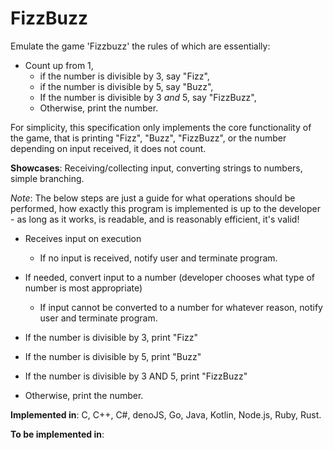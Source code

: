 # FizzBuzz

Emulate the game 'Fizzbuzz' the rules of which are essentially: 

* Count up from 1, 
    * if the number is divisible by 3, say "Fizz",
    * if the number is divisible by 5, say "Buzz", 
    * If the number is divisible by 3 *and* 5, say "FizzBuzz",
    * Otherwise, print the number.

For simplicity, this specification only implements the core functionality of the game, that is printing "Fizz", "Buzz", "FizzBuzz", or the number depending on input received, it does not count.

**Showcases**: Receiving/collecting input, converting strings to numbers, simple branching.

*Note*: The below steps are just a guide for what operations should be performed, how exactly this program is implemented is up to the developer - as long as it works, is readable, and is reasonably efficient, it's valid!

* Receives input on execution
    * If no input is received, notify user and terminate program.

* If needed, convert input to a number (developer chooses what type of number is most appropriate)
    * If input cannot be converted to a number for whatever reason, notify user and terminate program.

* If the number is divisible by 3, print "Fizz"

* If the number is divisible by 5, print "Buzz"

* If the number is divisible by 3 AND 5, print "FizzBuzz"

* Otherwise, print the number.

**Implemented in**: C, C++, C#, denoJS, Go, Java, Kotlin, Node.js, Ruby, Rust.

**To be implemented in**: 
